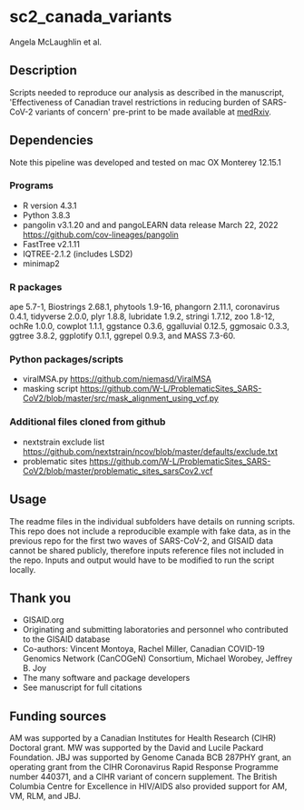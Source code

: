 # sc2_canada_variants
Angela McLaughlin et al. 

## Description
Scripts needed to reproduce our analysis as described in the manuscript, 'Effectiveness of Canadian travel restrictions in reducing burden of SARS-CoV-2 variants of concern'
pre-print to be made available at [medRxiv](https://www.medrxiv.org).

## Dependencies
Note this pipeline was developed and tested on mac OX Monterey 12.15.1 

### Programs
* R version 4.3.1
* Python 3.8.3
* pangolin v3.1.20 and and pangoLEARN data release March 22, 2022 https://github.com/cov-lineages/pangolin
* FastTree v2.1.11
* IQTREE-2.1.2 (includes LSD2)
* minimap2 

### R packages
ape 5.7-1, Biostrings 2.68.1, phytools 1.9-16, phangorn 2.11.1, coronavirus 0.4.1, tidyverse 2.0.0, plyr 1.8.8, lubridate 1.9.2, stringi 1.7.12, zoo 1.8-12, ochRe 1.0.0, cowplot 1.1.1, ggstance 0.3.6, ggalluvial 0.12.5, ggmosaic 0.3.3, ggtree 3.8.2, ggplotify 0.1.1, ggrepel 0.9.3, and MASS 7.3-60. 

### Python packages/scripts
* viralMSA.py https://github.com/niemasd/ViralMSA
* masking script https://github.com/W-L/ProblematicSites_SARS-CoV2/blob/master/src/mask_alignment_using_vcf.py

### Additional files cloned from github
* nextstrain exclude list https://github.com/nextstrain/ncov/blob/master/defaults/exclude.txt
* problematic sites https://github.com/W-L/ProblematicSites_SARS-CoV2/blob/master/problematic_sites_sarsCov2.vcf

## Usage
The readme files in the individual subfolders have details on running scripts. This repo does not include a reproducible example with fake data, as in the previous repo for the first two waves of SARS-CoV-2, and GISAID data cannot be shared publicly, therefore inputs reference files not included in the repo. Inputs and output would have to be modified to run the script locally.

## Thank you
* GISAID.org
* Originating and submitting laboratories and personnel who contributed to the GISAID database
* Co-authors: Vincent Montoya, Rachel Miller, Canadian COVID-19 Genomics Network (CanCOGeN) Consortium, Michael Worobey, Jeffrey B. Joy
* The many software and package developers
* See manuscript for full citations

## Funding sources
AM was supported by a Canadian Institutes for Health Research (CIHR) Doctoral grant.  MW was supported by the David and Lucile Packard Foundation. JBJ was supported by Genome Canada BCB 287PHY grant, an operating grant from the CIHR Coronavirus Rapid Response Programme number 440371, and a CIHR variant of concern supplement. The British Columbia Centre for Excellence in HIV/AIDS also provided support for AM, VM, RLM, and JBJ.

